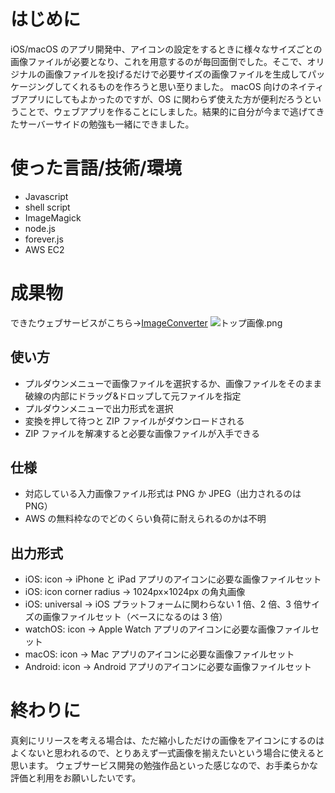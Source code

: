 <!-- title:アプリ開発用に必要サイズの画像を生成するウェブサービスを作ってみた -->

# はじめに

iOS/macOS のアプリ開発中、アイコンの設定をするときに様々なサイズごとの画像ファイルが必要となり、これを用意するのが毎回面倒でした。そこで、オリジナルの画像ファイルを投げるだけで必要サイズの画像ファイルを生成してパッケージングしてくれるものを作ろうと思い至りました。
macOS 向けのネイティブアプリにしてもよかったのですが、OS に関わらず使えた方が便利だろうということで、ウェブアプリを作ることにしました。結果的に自分が今まで逃げてきたサーバーサイドの勉強も一緒にできました。

# 使った言語/技術/環境

- Javascript
- shell script
- ImageMagick
- node.js
- forever.js
- AWS EC2

# 成果物

できたウェブサービスがこちら->[ImageConverter](http://imageconverter.pictures)
![トップ画像.png](./images/article/85c945cf-9fc8-749d-8578-8b4363f6c0d3.png)

## 使い方

- プルダウンメニューで画像ファイルを選択するか、画像ファイルをそのまま破線の内部にドラッグ&ドロップして元ファイルを指定
- プルダウンメニューで出力形式を選択
- 変換を押して待つと ZIP ファイルがダウンロードされる
- ZIP ファイルを解凍すると必要な画像ファイルが入手できる

## 仕様

- 対応している入力画像ファイル形式は PNG か JPEG（出力されるのは PNG）
- AWS の無料枠なのでどのくらい負荷に耐えられるのかは不明

## 出力形式

- iOS: icon -> iPhone と iPad アプリのアイコンに必要な画像ファイルセット
- iOS: icon corner radius -> 1024px×1024px の角丸画像
- iOS: universal -> iOS プラットフォームに関わらない 1 倍、2 倍、3 倍サイズの画像ファイルセット（ベースになるのは 3 倍）
- watchOS: icon -> Apple Watch アプリのアイコンに必要な画像ファイルセット
- macOS: icon -> Mac アプリのアイコンに必要な画像ファイルセット
- Android: icon -> Android アプリのアイコンに必要な画像ファイルセット

# 終わりに

真剣にリリースを考える場合は、ただ縮小しただけの画像をアイコンにするのはよくないと思われるので、とりあえず一式画像を揃えたいという場合に使えると思います。
ウェブサービス開発の勉強作品といった感じなので、お手柔らかな評価と利用をお願いしたいです。
